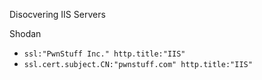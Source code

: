 Disocvering IIS Servers

Shodan
-  `ssl:"PwnStuff Inc." http.title:"IIS"`
-  `ssl.cert.subject.CN:"pwnstuff.com" http.title:"IIS"`
